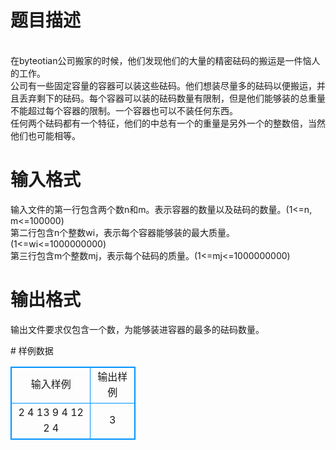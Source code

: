 # 

 
 # 题目描述 
<p>
<br>在byteotian公司搬家的时候，他们发现他们的大量的精密砝码的搬运是一件恼人的工作。<br>公司有一些固定容量的容器可以装这些砝码。他们想装尽量多的砝码以便搬运，并且丢弃剩下的砝码。每个容器可以装的砝码数量有限制，但是他们能够装的总重量不能超过每个容器的限制。一个容器也可以不装任何东西。<br>任何两个砝码都有一个特征，他们的中总有一个的重量是另外一个的整数倍，当然他们也可能相等。<br></p> 

 
 # 输入格式 
<p>
输入文件的第一行包含两个数n和m。表示容器的数量以及砝码的数量。(1<=n, m<=100000)<br>第二行包含n个整数wi，表示每个容器能够装的最大质量。(1<=wi<=1000000000)<br>第三行包含m个整数mj，表示每个砝码的质量。(1<=mj<=1000000000)<br></p> 

 
 # 输出格式 
<p>
输出文件要求仅包含一个数，为能够装进容器的最多的砝码数量。<br></p> 
# 样例数据
<style>
        table,table tr th, table tr td { border:1px solid #0094ff; }
        table { width: 200px; min-height: 25px; line-height: 25px; text-align: center; border-collapse: collapse;}   
    </style>
<table>
	<tr>
		<td>输入样例</td>
		<td>输出样例</td>
	</tr>
<tr><td>2 4
13 9
4 12 2 4
</td><td>
3
</td></tr></table>
